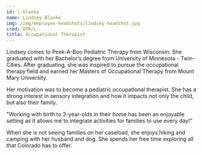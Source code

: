```yaml
---
id: l-blanke
name: Lindsey Blanke
img: /img/employee-headshots/lindsey-headshot.jpg
cred: OTR/L
title: Occupational Therapist
---
```


Lindsey comes to Peek-A-Boo Pediatric Therapy from Wisconsin. She graduated with her Bachelor’s degree from University of Minnesota - Twin-Cities. After graduating, she was inspired to pursue the occupational therapy field and earned her Masters of Occupational Therapy from Mount Mary University.

Her motivation was to become a pediatric occupational therapist. She has a strong interest in sensory integration and how it impacts not only the child, but also their family.

"Working with birth to 3-year-olds in their home has been an enjoyable setting as it allows me to integrate activities for families to use every day!"

When she is not seeing families on her caseload, she enjoys hiking and camping with her husband and dog. She spends her free time exploring all that Colorado has to offer.